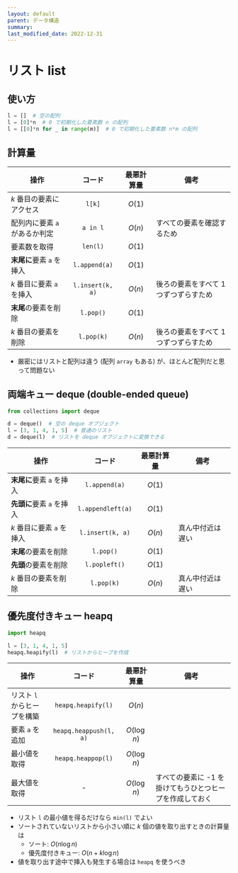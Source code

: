 ```yaml
---
layout: default
parent: データ構造
summary: 
last_modified_date: 2022-12-31
---
```


# リスト list

## 使い方

```python
l = []  # 空の配列
l = [0]*n  # 0 で初期化した要素数 n の配列
l = [[0]*n for _ in range(m)]  # 0 で初期化した要素数 n*m の配列
```

## 計算量

|操作|コード|最悪計算量|備考|
|---|:-:|:-:|---|
|$k$ 番目の要素にアクセス| `l[k]` |$O(1)$|
|配列内に要素 `a` があるか判定|`a in l`|$O(n)$|すべての要素を確認するため|
|要素数を取得|`len(l)`|$O(1)$|
|**末尾に**要素 `a` を挿入|`l.append(a)`|$O(1)$|
|$k$ 番目に要素 `a` を挿入|`l.insert(k, a)`|$O(n)$|後ろの要素をすべて 1 つずつずらすため|
|**末尾**の要素を削除|`l.pop()`|$O(1)$|
|$k$ 番目の要素を削除|`l.pop(k)`|$O(n)$|後ろの要素をすべて 1 つずつずらすため|

- 厳密にはリストと配列は違う (配列 `array` もある) が、ほとんど配列だと思って問題ない


## 両端キュー deque (double-ended queue)

```python
from collections import deque

d = deque()  # 空の deque オブジェクト
l = [3, 1, 4, 1, 5]  # 普通のリスト
d = deque(l)  # リストを deque オブジェクトに変換できる
```

|操作|コード|最悪計算量|備考|
|---|:-:|:-:|---|
|**末尾に**要素 `a` を挿入|`l.append(a)`|$O(1)$|
|**先頭に**要素 `a` を挿入|`l.appendleft(a)`|$O(1)$|
|$k$ 番目に要素 `a` を挿入|`l.insert(k, a)`|$O(n)$|真ん中付近は遅い|
|**末尾**の要素を削除|`l.pop()`|$O(1)$|
|**先頭**の要素を削除|`l.popleft()`|$O(1)$|
|$k$ 番目の要素を削除|`l.pop(k)`|$O(n)$|真ん中付近は遅い|

## 優先度付きキュー heapq

```python
import heapq

l = [3, 1, 4, 1, 5]
heapq.heapify(l)  # リストからヒープを作成
```

|操作|コード|最悪計算量|備考|
|---|:-:|:-:|---|
|リスト `l` からヒープを構築|`heapq.heapify(l)`|$O(n)$|
|要素 `a` を追加|`heapq.heappush(l, a)`|$O(\log n)$|
|最小値を取得|`heapq.heappop(l)`|$O(\log n)$|
|最大値を取得|-|$O(\log n)$|すべての要素に -1 を掛けてもうひとつヒープを作成しておく|

- リスト `l` の最小値を得るだけなら `min(l)` でよい
- ソートされていないリストから小さい順に $k$ 個の値を取り出すときの計算量は
    - ソート: $O(n \log n)$
    - 優先度付きキュー: $O(n + k \log n)$
- 値を取り出す途中で挿入も発生する場合は `heapq` を使うべき